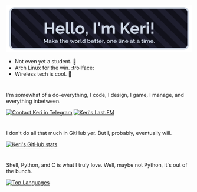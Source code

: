 ![Hi, I'm Keri!](https://github.com/kerichdev/kerichdev/blob/actualpage/banner_dark.png)

- Not even yet a student. 🏫
- Arch Linux for the win. :trollface:
- Wireless tech is cool. 📶
#

I'm somewhat of a do-everything, I code, I design, I game, I manage, and everything inbetween. 

[![Contact Keri in Telegram](https://img.shields.io/badge/Telegram-blue?style=for-the-badge&logo=telegram&color=26A5E4)](https://t.me/keri64) [![Keri's Last.FM](https://img.shields.io/badge/LAST.FM-red?style=for-the-badge&logo=last.fm&color=D51007)](https://www.last.fm/user/kerichuu)
#

I don't do all that much in GitHub *yet*. But I, probably, eventually will.

[![Keri's GitHub stats](https://github-readme-stats.vercel.app/api?username=kerichdev&show_icons=true&title_color=89b4fa&text_color=cdd6f4&icon_color=89b4fa&bg_color=1e1e2e&border_color=89b4fa&include_all_commits=true)](https://github.com/anuraghazra/github-readme-stats)
#

Shell, Python, and C is what I truly love. Well, maybe not Python, it's out of the bunch.

[![Top Languages](https://github-readme-stats.vercel.app/api/top-langs/?username=kerichdev&title_color=89b4fa&text_color=cdd6f4&icon_color=89b4fa&bg_color=1e1e2e&border_color=89b4fa&layout=compact)](https://github.com/anuraghazra/github-readme-stats)
